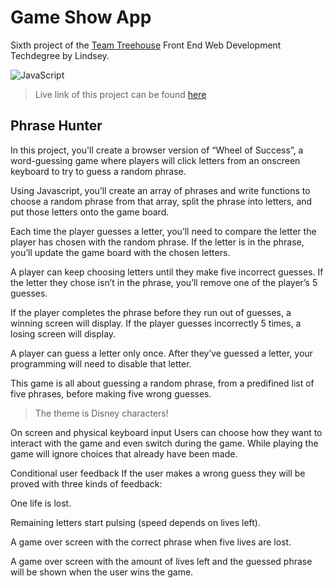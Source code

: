 # Game Show App
Sixth project of the [Team Treehouse](http://referrals.trhou.se/lindseykdeveloper) Front End Web Development Techdegree by Lindsey.

![JavaScript](https://img.shields.io/badge/javascript-%23323330.svg?style=for-the-badge&logo=javascript&logoColor=%23F7DF1E)

> Live link of this project can be found [here](https://codelikeagirl29.github.io/game-show-app-v1/)

## Phrase Hunter
In this project, you'll create a browser version of “Wheel of Success”, a word-guessing game where players will click letters from an onscreen keyboard to try to guess a random phrase.

Using Javascript, you’ll create an array of phrases and write functions to choose a random phrase from that array, split the phrase into letters, and put those letters onto the game board.

Each time the player guesses a letter, you’ll need to compare the letter the player has chosen with the random phrase. If the letter is in the phrase, you’ll update the game board with the chosen letters.

A player can keep choosing letters until they make five incorrect guesses. If the letter they chose isn’t in the phrase, you’ll remove one of the player’s 5 guesses.

If the player completes the phrase before they run out of guesses, a winning screen will display. If the player guesses incorrectly 5 times, a losing screen will display.

A player can guess a letter only once. After they’ve guessed a letter, your
programming will need to disable that letter.

This game is all about guessing a random phrase, from a predifined list of five
phrases, before making five wrong guesses.

> The theme is Disney characters!

On screen and physical keyboard input
Users can choose how they want to interact with the game and even switch during the game. While playing the game will ignore choices that already have been made.

Conditional user feedback
If the user makes a wrong guess they will be proved with three kinds of feedback:

One life is lost.

Remaining letters start pulsing (speed depends on lives left).

A game over screen with the correct phrase when five lives are lost.

A game over screen with the amount of lives left and the guessed phrase will be shown when the user wins the game.
